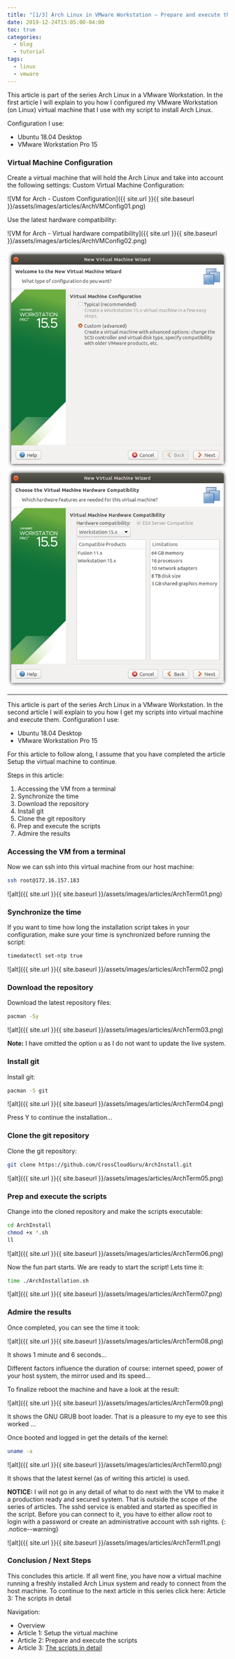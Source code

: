 ```yaml
---
title: "[1/3] Arch Linux in VMware Workstation – Prepare and execute the scripts"
date: 2019-12-24T15:05:00-04:00
toc: true
categories:
  - blog
  - tutorial
tags:
  - linux
  - vmware
---
```


This article is part of the series Arch Linux in a VMware Workstation. In the first article I will explain to you how I configured my VMware Workstation (on Linux) virtual machine that I use with my script to install Arch Linux.

Configuration I use:

* Ubuntu 18.04 Desktop
* VMware Workstation Pro 15

### Virtual Machine Configuration

Create a virtual machine that will hold the Arch Linux and take into account the following settings: Custom Virtual Machine Configuration:

![VM for Arch - Custom Configuration]({{ site.url }}{{ site.baseurl }}/assets/images/articles/ArchVMConfig01.png)

Use the latest hardware compatibility:

![VM for Arch - Virtual hardware compatibility]({{ site.url }}{{ site.baseurl }}/assets/images/articles/ArchVMConfig02.png)

![ArchVMConfig01](https://raw.githubusercontent.com/CrossCloudGuru/CrossCloudGuru.github.io/master/assets/images/articles/ArchVMConfig01.png)
![ArchVMConfig02](https://raw.githubusercontent.com/CrossCloudGuru/CrossCloudGuru.github.io/master/assets/images/articles/ArchVMConfig02.png)

---

This article is part of the series Arch Linux in a VMware Workstation. In the second article I will explain to you how I get my scripts into virtual machine and execute them.
Configuration I use:

* Ubuntu 18.04 Desktop
* VMware Workstation Pro 15

For this article to follow along, I assume that you have completed the article Setup the virtual machine to continue.

Steps in this article: 

1. Accessing the VM from a terminal
1. Synchronize the time
1. Download the repository
1. Install git
1. Clone the git repository
1. Prep and execute the scripts
1. Admire the results

### Accessing the VM from a terminal

Now we can ssh into this virtual machine from our host machine:

```bash
ssh root@172.16.157.183
```

![alt]({{ site.url }}{{ site.baseurl }}/assets/images/articles/ArchTerm01.png)

### Synchronize the time


If you want to time how long the installation script takes in your configuration, make sure your time is synchronized before running the script:

```bash
timedatectl set-ntp true
```

![alt]({{ site.url }}{{ site.baseurl }}/assets/images/articles/ArchTerm02.png)

### Download the repository

Download the latest repository files:

```bash
pacman -Sy
```

![alt]({{ site.url }}{{ site.baseurl }}/assets/images/articles/ArchTerm03.png)

**Note:** I have omitted the option u as I do not want to update the live system.

### Install git

Install git:

```bash
pacman -S git
```

![alt]({{ site.url }}{{ site.baseurl }}/assets/images/articles/ArchTerm04.png)

Press Y to continue the installation…

### Clone the git repository

Clone the git repository:

```bash
git clone https://github.com/CrossCloudGuru/ArchInstall.git
```

![alt]({{ site.url }}{{ site.baseurl }}/assets/images/articles/ArchTerm05.png)

### Prep and execute the scripts

Change into the cloned repository and make the scripts executable:

```bash
cd ArchInstall
chmod +x *.sh
ll
```

![alt]({{ site.url }}{{ site.baseurl }}/assets/images/articles/ArchTerm06.png)

Now the fun part starts. We are ready to start the script! Lets time it:

```bash
time ./ArchInstallation.sh
```

![alt]({{ site.url }}{{ site.baseurl }}/assets/images/articles/ArchTerm07.png)

### Admire the results

Once completed, you can see the time it took:

![alt]({{ site.url }}{{ site.baseurl }}/assets/images/articles/ArchTerm08.png)

It shows 1 minute and 6 seconds…

Different factors influence the duration of course: internet speed, power of your host system, the mirror used and its speed…

To finalize reboot the machine and have a look at the result:

![alt]({{ site.url }}{{ site.baseurl }}/assets/images/articles/ArchTerm09.png)

It shows the GNU GRUB boot loader. That is a pleasure to my eye to see this worked …

Once booted and logged in get the details of the kernel:

```bash
uname -a
```

![alt]({{ site.url }}{{ site.baseurl }}/assets/images/articles/ArchTerm10.png)

It shows that the latest kernel (as of writing this article) is used.

**NOTICE:** I will not go in any detail of what to do next with the VM to make it a production ready and secured system. That is outside the scope of the series of articles. The sshd service is enabled and started as specified in the script. Before you can connect to it, you have to either allow root to login with a password or create an administrative account with ssh rights.
 {: .notice--warning}
 
 ![alt]({{ site.url }}{{ site.baseurl }}/assets/images/articles/ArchTerm11.png)

### Conclusion / Next Steps

This concludes this article. If all went fine, you have now a virtual machine running a freshly installed Arch Linux system and ready to connect from the host machine. To continue to the next article in this series click here: Article 3: The scripts in detail

Navigation:

* Overview
* Article 1: Setup the virtual machine 
* Article 2: Prepare and execute the scripts
* Article 3: [The scripts in detail](https://blog.crosscloud.guru/blog/tutorial/3_3-arch-linux-in-vmware-workstation-the-scripts-in-detail/)
